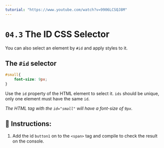 ```yaml
---
tutorial: "https://www.youtube.com/watch?v=9906LCSQJ8M"
---
```


# `04.3` The ID CSS Selector

You can also select an element by `#id` and apply styles to it.

## The `#id` selector

```css
#small{
    font-size: 9px;
}
```

Use the `id` property of the HTML element to select it. `ids` should be unique, only one element must have the same `id`.

*The HTML tag with the `id="small"` will have a font-size of `9px`.*

## 📝 Instructions:

1. Add the id `button1` on to the `<span>` tag and compile to check the result on the console.
